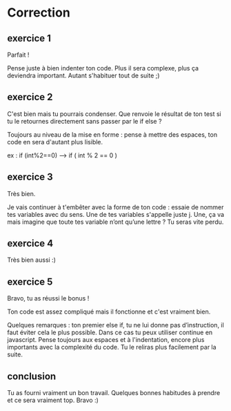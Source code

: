 # Correction

## exercice 1

Parfait !

Pense juste à bien indenter ton code. Plus il sera complexe, plus ça deviendra important. Autant s'habituer tout de suite ;)

## exercice 2

C'est bien mais tu pourrais condenser. Que renvoie le résultat de ton test si tu le retournes directement sans passer par le if else ?

Toujours au niveau de la mise en forme : pense à mettre des espaces, ton code en sera d'autant plus lisible.

ex : if (int%2==0) —> if ( int % 2 == 0 )

## exercice 3

Très bien.

Je vais continuer à t'embêter avec la forme de ton code : essaie de nommer tes variables avec du sens. Une de tes variables s'appelle juste j. Une, ça va mais imagine que toute tes variable n’ont qu’une lettre ? Tu seras vite perdu.

## exercice 4

Très bien aussi :)

## exercice 5

Bravo, tu as réussi le bonus !

Ton code est assez compliqué mais il fonctionne et c'est vraiment bien.

Quelques remarques : ton premier else if, tu ne lui donne pas d’instruction, il faut éviter cela le plus possible. Dans ce cas tu peux utiliser continue en javascript. Pense toujours aux espaces et à l'indentation, encore plus importants avec la complexité du code. Tu le reliras plus facilement par la suite.

## conclusion

Tu as fourni vraiment un bon travail. Quelques bonnes habitudes à prendre et ce sera vraiment top. Bravo :)
